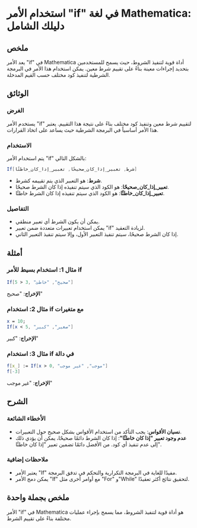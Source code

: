 <!--
Meta Description: # استخدام الأمر "if" في لغة Mathematica: دليلك الشامل ## ملخص يعد الأمر "if" في Mathematica أداة قوية لتنفيذ الشروط، حيث يسمح للمستخدمين بتحديد إجراءا...
Meta Keywords: الأمر, استخدام, mathematica, إذا, كان
-->

# استخدام الأمر "if" في لغة Mathematica: دليلك الشامل

## ملخص
يعد الأمر "if" في Mathematica أداة قوية لتنفيذ الشروط، حيث يسمح للمستخدمين بتحديد إجراءات معينة بناءً على تقييم شرط معين. يمكن استخدام هذا الأمر في البرمجة الشرطية لتنفيذ كود مختلف حسب القيم المدخلة.

## الوثائق
### الغرض
يستخدم الأمر "if" لتقييم شرط معين وتنفيذ كود مختلف بناءً على نتيجة هذا التقييم. يعتبر هذا الأمر أساسياً في البرمجة الشرطية حيث يساعد على اتخاذ القرارات.

### الاستخدام
يتم استخدام الأمر "if" بالشكل التالي:
```mathematica
If[شرط, تعبير_إذا_كان_صحيحًا, تعبير_إذا_كان_خاطئًا]
```
- **شرط**: هو التعبير الذي يتم تقييمه كشرط.
- **تعبير_إذا_كان_صحيحًا**: هو الكود الذي سيتم تنفيذه إذا كان الشرط صحيحًا.
- **تعبير_إذا_كان_خاطئًا**: هو الكود الذي سيتم تنفيذه إذا كان الشرط خاطئًا.

### التفاصيل
- يمكن أن يكون الشرط أي تعبير منطقي.
- يمكن استخدام تعبيرات متعددة ضمن تعبير "if" لزيادة التعقيد.
- إذا كان الشرط صحيحًا، سيتم تنفيذ التعبير الأول، وإلا سيتم تنفيذ التعبير الثاني.

## أمثلة
### مثال 1: استخدام بسيط للأمر if
```mathematica
If[5 > 3, "صحيح", "خاطئ"]
```
**الإخراج**: "صحيح"

### مثال 2: استخدام if مع متغيرات
```mathematica
x = 10;
If[x < 5, "صغير", "كبير"]
```
**الإخراج**: "كبير"

### مثال 3: استخدام if في دالة
```mathematica
f[x_] := If[x > 0, "موجب", "غير موجب"]
f[-3]
```
**الإخراج**: "غير موجب"

## الشرح
### الأخطاء الشائعة
- **نسيان الأقواس**: يجب التأكد من استخدام الأقواس بشكل صحيح حول التعبيرات.
- **عدم وجود تعبير "إذا كان خاطئًا"**: إذا كان الشرط دائمًا صحيحًا، يمكن أن يؤدي ذلك إلى عدم تنفيذ أي كود. من الأفضل دائمًا تضمين تعبير "إذا كان خاطئًا".

### ملاحظات إضافية
- يعتبر الأمر "If" مفيدًا للغاية في البرمجة التكرارية والتحكم في تدفق البرمجة.
- يمكن دمج الأمر "If" مع أوامر أخرى مثل "For" و"While" لتحقيق نتائج أكثر تعقيدًا.

## ملخص بجملة واحدة
الأمر "if" في Mathematica هو أداة قوية لتنفيذ الشروط، مما يسمح بإجراء عمليات مختلفة بناءً على تقييم الشرط.
